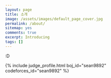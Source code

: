 ```yaml
---
layout: page
title: 소개
image: /assets/images/default_page_cover.jpg
permalink: /about/
sitemap: yes
comments: true
excerpt: Introducing
tags: []
---
```


:D

{% include judge_profile.html boj_id="sean9892" codeforces_id="sean9892" %}

